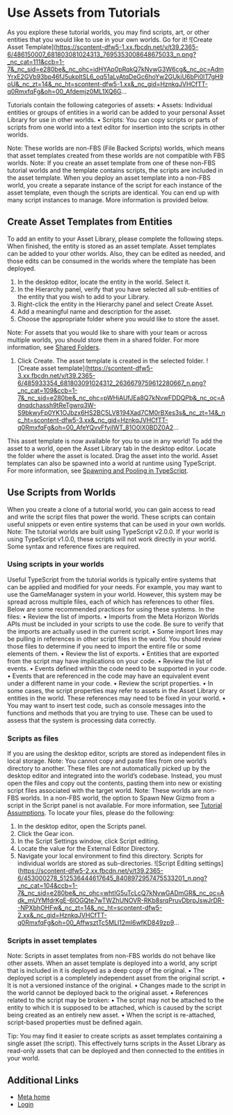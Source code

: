 # Use Assets from Tutorials

 As you explore these tutorial worlds, you may find scripts, art, or other
entities that you would like to use in your own worlds. Go for it! ![Create Asset Template](https://scontent-dfw5-1.xx.fbcdn.net/v/t39.2365-6/486150007_681803081024313_7695353008648675033_n.png?_nc_cat=111&ccb=1-7&_nc_sid=e280be&_nc_ohc=idHYAp0pRqkQ7kNvwG3W6cg&_nc_oc=AdmYrxE2GVb93bp46fJ5ukpltSL6_oq51aLyAtqDeGc6hoYw2GUkiU6bPi0lT7gH9oU&_nc_zt=14&_nc_ht=scontent-dfw5-1.xx&_nc_gid=HznkqJVHCfTT-q0RmxfqFg&oh=00_Afdemjz0ML1XQ6G...

 Tutorials contain the following categories of assets:
•  Assets: Individual entities or groups of entities in a world can be added to your
personal Asset Library for use in other worlds.
•  Scripts: You can copy scripts or parts of scripts from one world into a text editor for
insertion into the scripts in other worlds.

 Note: These worlds are non-FBS (File Backed Scripts) worlds, which means that asset
templates created from these worlds are not compatible with FBS worlds. Note: If you create an asset template from one of these non-FBS tutorial worlds and
the template contains scripts, the scripts are included in the asset template.
When you deploy an asset template into a non-FBS world, you create a separate
instance of the script for each instance of the asset template, even though the
scripts are identical. You can end up with many script instances to manage. More
information is provided below.  

## Create Asset Templates from Entities

 To add an entity to your Asset Library, please complete the following steps.
When finished, the entity is stored as an asset template. Asset templates can be added to your other worlds. Also, they can be edited as
needed, and those edits can be consumed in the worlds where the template has
been deployed.
1. In the desktop editor, locate the entity in the world. Select it.
2. In the Hierarchy panel, verify that you have selected all sub-entities of the
entity that you wish to add to your Library.
3. Right-click the entity in the Hierarchy panel and select Create Asset.
4. Add a meaningful name and description for the asset.
5. Choose the appropriate folder where you would like to store the asset.

 Note: For assets that you would like to share with your team or across multiple
worlds, you should store them in a shared folder. For more information, see [Shared Folders](https://developers.meta.com/horizon-worlds/learn/documentation/desktop-editor/assets/shared-folders/).
1. Click Create. The asset template is created in the selected folder.
 ![Create asset template](https://scontent-dfw5-3.xx.fbcdn.net/v/t39.2365-6/485933354_681803091024312_2636679759612280667_n.png?_nc_cat=109&ccb=1-7&_nc_sid=e280be&_nc_ohc=pWHjAUfJEa8Q7kNvwFDDQPb&_nc_oc=Adnqdchassh9tReTgwrq3W-S9bkwyFp0YK1OJbzx6HS2BC5LV8194Xad7CM0rBXes3s&_nc_zt=14&_nc_ht=scontent-dfw5-3.xx&_nc_gid=HznkqJVHCfTT-q0RmxfqFg&oh=00_AfeYQvvFfyjIWT_81O0lX0BDZ0A2...

 This asset template is now available for you to use in any world! To add the asset to a world, open the Asset Library tab in the desktop editor.
Locate the folder where the asset is located. Drag the asset into the world. Asset templates can also be spawned into a world at runtime using TypeScript.
For more information, see [Spawning and Pooling in TypeScript](https://developers.meta.com/horizon-worlds/learn/documentation/tutorial-worlds/spawning-and-pooling-in-typescript/module-1-setup).  

## Use Scripts from Worlds

 When you create a clone of a tutorial world, you can gain access to read and
write the script files that power the world. These scripts can contain useful
snippets or even entire systems that can be used in your own worlds. Note: The tutorial worlds are built using TypeScript v2.0.0. If your world is using
TypeScript v1.0.0, these scripts will not work directly in your world. Some
syntax and reference fixes are required.  

### Using scripts in your worlds

 Useful TypeScript from the tutorial worlds is typically entire systems that can
be applied and modified for your needs. For example, you may want to use the
GameManager system in your world. However, this system may be spread across
multiple files, each of which has references to other files. Below are some recommended practices for using these systems. In the files:
• Review the list of imports.
  • Imports from the Meta Horizon Worlds APIs must be included in your scripts to
use the code. Be sure to verify that the imports are actually used in the current
script.
  • Some import lines may be pulling in references in other script files in the
world. You should review those files to determine if you need to import the entire
file or some elements of them.
• Review the list of exports.
  • Entities that are exported from the script may have implications on your code.
• Review the list of events.
  • Events defined within the code need to be supported in your code.
  • Events that are referenced in the code may have an equivalent event under a
different name in your code.
• Review the script properties.
  • In some cases, the script properties may refer to assets in the Asset Library or
entities in the world. These references may need to be fixed in your world.
• You may want to insert test code, such as console messages into the functions
and methods that you are trying to use. These can be used to assess that the
system is processing data correctly.

  

### Scripts as files

 If you are using the desktop editor, scripts are stored as independent files in
local storage. Note: You cannot copy and paste files from one world’s directory to another. These
files are not automatically picked up by the desktop editor and integrated into
the world’s codebase. Instead, you must open the files and copy out the contents,
pasting them into new or existing script files associated with the target
world. Note: These worlds are non-FBS worlds. In a non-FBS world, the option to Spawn New
Gizmo from a script in the Script panel is not available. For more information,
see [Tutorial Assumptions](https://developers.meta.com/horizon-worlds/learn/documentation/tutorial-worlds/getting-started-with-tutorials/tutorial-assumptions). To locate your files, please do the following:
1. In the desktop editor, open the Scripts panel.
2. Click the Gear icon.
3. In the Script Settings window, click Script editing.
4. Locate the value for the External Editor Directory.
5. Navigate your local environment to find this directory. Scripts for individual
worlds are stored as sub-directories.
 ![Script Editing settings](https://scontent-dfw5-2.xx.fbcdn.net/v/t39.2365-6/453000278_512536444617645_8408972957475533201_n.png?_nc_cat=104&ccb=1-7&_nc_sid=e280be&_nc_ohc=whtIG5uTcLcQ7kNvwGADmGR&_nc_oc=Adk_mUYMfdrKgE-6lOGQte7wTWZhUNOVR-RKb8srqPruvDbrpJswJrDR--NPXbhOHFw&_nc_zt=14&_nc_ht=scontent-dfw5-2.xx&_nc_gid=HznkqJVHCfTT-q0RmxfqFg&oh=00_AffwsztTc5MLI12ml6wfKD849zp9...

### Scripts in asset templates

 Note: Scripts in asset templates from non-FBS worlds do not behave like other
assets. When an asset template is deployed into a world, any script that is included in
it is deployed as a deep copy of the original.
• The deployed script is a completely independent asset from the original script.
  • It is not a versioned instance of the original.
  • Changes made to the script in the world cannot be deployed back to the original
asset.
• References related to the script may be broken:
  • The script may not be attached to the entity to which it is supposed to be
attached, which is caused by the script being created as an entirely new asset.
  • When the script is re-attached, script-based properties must be defined again.

 Tip: You may find it easier to create scripts as asset templates containing a
single asset (the script). This effectively turns scripts in the Asset Library as
read-only assets that can be deployed and then connected to the entities in your
world.    

## Additional Links
- [Meta home](https://developers.meta.com/horizon-worlds/)
- [Login](https://developers.meta.com/login/?redirect_uri=https%3A%2F%2Fdevelopers.meta.com%2Fhorizon-worlds%2Flearn%2Fdocumentation%2Ftutorial-worlds%2Fgetting-started-with-tutorials%2Fuse-assets-from-tutorials%2F)
